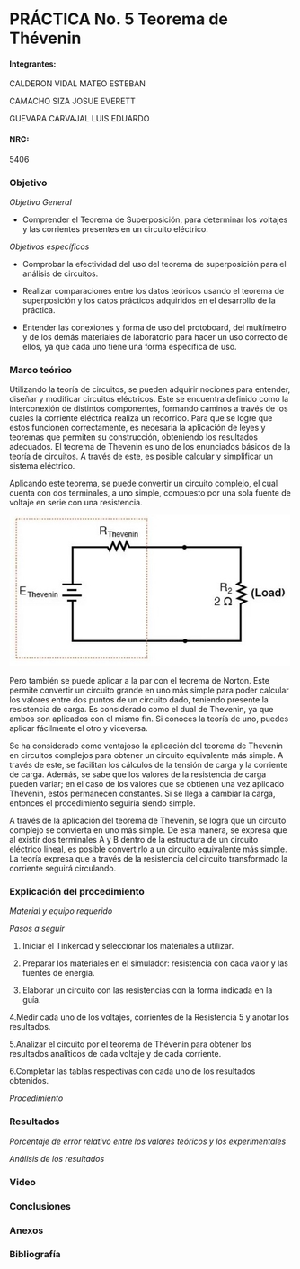 
# PRÁCTICA No. 5 Teorema de Thévenin

#### Integrantes:

CALDERON VIDAL MATEO ESTEBAN

CAMACHO SIZA JOSUE EVERETT

GUEVARA CARVAJAL LUIS EDUARDO

#### NRC:

5406

### Objetivo

*Objetivo General*

- Comprender  el Teorema de Superposición, para determinar los voltajes y las corrientes presentes en un circuito eléctrico.

*Objetivos específicos*

- Comprobar la efectividad del uso del teorema de superposición para el análisis de circuitos.

- Realizar comparaciones entre los datos teóricos usando el teorema de superposición y los datos prácticos adquiridos en el desarrollo de la práctica.

- Entender las conexiones y forma de uso del protoboard, del multímetro y de los   demás materiales de laboratorio para hacer un uso correcto de ellos, ya que cada uno tiene una forma específica de uso.

### Marco teórico

Utilizando la teoría de circuitos, se pueden adquirir nociones para entender, diseñar y modificar circuitos eléctricos. Este se encuentra definido como la interconexión de distintos componentes, formando caminos a través de los cuales la corriente eléctrica realiza un recorrido. Para que se logre que estos funcionen correctamente, es necesaria la aplicación de leyes y teoremas que permiten su construcción, obteniendo los resultados adecuados. El teorema de Thevenin es uno de los enunciados básicos de la teoría de circuitos. A través de este, es posible calcular y simplificar un sistema eléctrico.

Aplicando este teorema, se puede convertir un circuito complejo, el cual cuenta con dos terminales, a uno simple, compuesto por una sola fuente de voltaje en serie con una resistencia.

<img src="Imagenes/theve.jpg">

Pero también se puede aplicar a la par con el teorema de Norton. Este permite convertir un circuito grande en uno más simple para poder calcular los valores entre dos puntos de un circuito dado, teniendo presente la resistencia de carga. Es considerado como el dual de Thevenin, ya que ambos son aplicados con el mismo fin. Si conoces la teoría de uno, puedes aplicar fácilmente el otro y viceversa.

Se ha considerado como ventajoso la aplicación del teorema de Thevenin en circuitos complejos para obtener un circuito equivalente más simple. A través de este, se facilitan los cálculos de la tensión de carga y la corriente de carga. Además, se sabe que los valores de la resistencia de carga pueden variar; en el caso de los valores que se obtienen una vez aplicado Thevenin, estos permanecen constantes. Si se llega a cambiar la carga, entonces el procedimiento seguiría siendo simple.

A través de la aplicación del teorema de Thevenin, se logra que un circuito complejo se convierta en uno más simple. De esta manera, se expresa que al existir dos terminales A y B dentro de la estructura de un circuito eléctrico lineal, es posible convertirlo a un circuito equivalente más simple. La teoría expresa que a través de la resistencia del circuito transformado la corriente seguirá circulando.

### Explicación del procedimiento

*Material y equipo requerido*

*Pasos a seguir*
1. Iniciar el Tinkercad y seleccionar los materiales a utilizar.

2. Preparar los materiales en el simulador: resistencia con cada valor y las fuentes de energía.

3. Elaborar un circuito con las resistencias con la forma indicada en la guía.

4.Medir cada uno de los voltajes, corrientes de la Resistencia 5 y anotar los resultados.

5.Analizar el circuito por el teorema de Thévenin para obtener los resultados analíticos de cada voltaje y de cada corriente.

6.Completar las tablas respectivas con cada uno de los resultados obtenidos.


*Procedimiento*

### Resultados

*Porcentaje de error relativo entre los valores teóricos y los experimentales*

*Análisis de los resultados*

### Video

### Conclusiones

### Anexos

### Bibliografía


